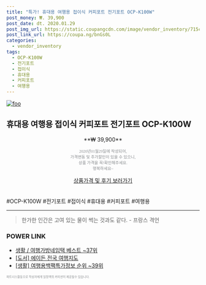 ```yaml
--- 
title: "특가! 휴대용 여행용 접이식 커피포트 전기포트 OCP-K100W" 
post_money: ₩. 39,900 
post_date: dt. 2020.01.29 
post_img_url: https://static.coupangcdn.com/image/vendor_inventory/715c/e857ed2f0e51d892095e00d50e0d03e4a1d4d52166329d5c5c7093f3cda9.png 
post_link_url: https://coupa.ng/bnGs0L 
categories: 
  - vendor_inventory 
tags: 
  - OCP-K100W 
  - 전기포트 
  - 접이식 
  - 휴대용 
  - 커피포트 
  - 여행용 
--- 
```

[![foo](https://static.coupangcdn.com/image/vendor_inventory/715c/e857ed2f0e51d892095e00d50e0d03e4a1d4d52166329d5c5c7093f3cda9.png)](https://coupa.ng/bnGs0L) 

## 휴대용 여행용 접이식 커피포트 전기포트 OCP-K100W 
<p style="text-align: center;">**₩ 39,900**</p> 
<p style="text-align: center;"><span style="color: #898c8f; font-family: Georgia,Times,serif; font-size: 0.75em;">2020년01월29일에 작성되어, <br>가격변동 및 추가할인이 있을 수 있으니,<br> 상품 가격을 꼭!확인해주세요.<br>행복하세요~</span> 
</p>	 
<div markdown="0" style="text-align: center;"><a href="https://coupa.ng/bnGs0L" class="btn btn--success">상품가격 및 후기 보러가기</a></div> 
<br><br> 
  #OCP-K100W #전기포트 #접이식 #휴대용 #커피포트 #여행용 
<hr> 

> 한가한 인간은 고여 있는 물이 썩는 것과도 같다. - 프랑스 격언 


### POWER LINK

* <a href="https://blog.naver.com/santokki14/221779853103" target="_blank">생활 / 여행가방네임택 베스트 ~37위</a>
* <a href="https://blog.naver.com/sakai111/221788660092" target="_blank">[도서] 에이든 전국 여행지도</a>
* <a href="https://blog.naver.com/fasyy4321/221771096457" target="_blank"> [생활] 여행용백팩특가정보 순위 ~39위</a>

<span style="color: #898c8f; font-family: Georgia,Times,serif; font-size: 0.55em;">파트너스활동으로 작성자에게 일정액의 커미션이 제공될수 있습니다.</span> 
